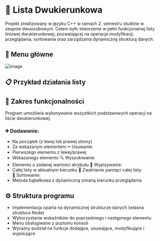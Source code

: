 # 🔁 Lista Dwukierunkowa
Projekt zrealizowany w języku C++ w ramach 2. semestru studiów w zespole dwuosobowym.
Celem było stworzenie w pełni funkcjonalnej listy liniowej dwukierunkowej, pozwalającej na operacje modyfikacji, przeglądania, sortowania oraz zarządzania dynamiczną strukturą danych.
## 🧭 Menu główne
![image](https://github.com/user-attachments/assets/b153bb14-ccdf-4aae-8d3a-103561a627d9)
## 📋 Przykład działania listy
## 🔧 Zakres funkcjonalności
Program umożliwia wykonywanie wszystkich podstawowych operacji na liście dwukierunkowej:  
### ➕ Dodawanie:
* Na początek (z lewej lub prawej strony)
* Za wskazanym elementem
➖ Usuwanie:  
* Pierwszego elementu z lewej/prawej
* Wskazanego elementu
🔍 Wyszukiwanie:  
* Elementu o zadanej wartości atrybutu
📜 Wypisywanie:  
* Całej listy w aktualnym kierunku
🧹 Zwalnianie pamięci całej listy  
🔄 Sortowanie:  
* Metoda bąbelkowa z dynamiczną zmianą kierunku przeglądania
## ⚙️ Struktura programu  
* Implementacja oparta na dynamicznej strukturze danych (własna struktura Node)
* Wykorzystanie wskaźników do poprzedniego i następnego elementu
* Menu obsługiwane z poziomu konsoli
* Wyraźny podział na funkcje dodające, usuwające, modyfikujące i wypisujące
